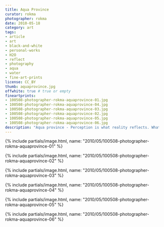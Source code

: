 ```yaml
---
title: Aqua Province
curator: rokma
photographer: rokma
date: 2010-05-18
category: art
tags:
- article
- art
- black-and-white
- personal-works
- H2O
- reflect
- photography
- aqua
- water
- fine-art-prints
license: CC_BY
thumb: aquaprovince.jpg
offwhite: true # true or empty
fineartprints:
- 100508-photographer-rokma-aquaprovince-01.jpg
- 100508-photographer-rokma-aquaprovince-04.jpg
- 100508-photographer-rokma-aquaprovince-03.jpg
- 100508-photographer-rokma-aquaprovince-02.jpg
- 100508-photographer-rokma-aquaprovince-05.jpg
- 100508-photographer-rokma-aquaprovince-06.jpg
description: "Aqua province - Perception is what reality reflects. What we know about the world has come to us bouncing his way into our senses."
---
```


{% include partials/image.html, name: "2010/05/100508-photographer-rokma-aquaprovince-01" %}

{% include partials/image.html, name: "2010/05/100508-photographer-rokma-aquaprovince-02" %}

{% include partials/image.html, name: "2010/05/100508-photographer-rokma-aquaprovince-03" %}

{% include partials/image.html, name: "2010/05/100508-photographer-rokma-aquaprovince-04" %}

{% include partials/image.html, name: "2010/05/100508-photographer-rokma-aquaprovince-05" %}

{% include partials/image.html, name: "2010/05/100508-photographer-rokma-aquaprovince-06" %}
